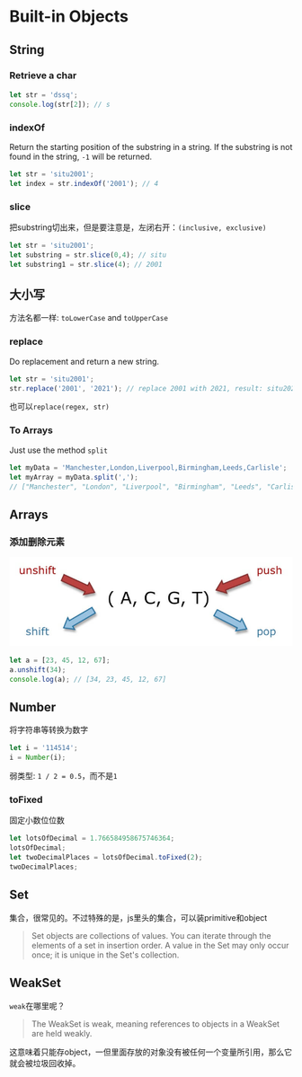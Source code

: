 # Built-in Objects

## String

### Retrieve a char

``` javascript
let str = 'dssq';
console.log(str[2]); // s
```

### indexOf

Return the starting position of the substring in a string. If the substring is not found in the string, `-1` will be returned.

``` javascript
let str = 'situ2001';
let index = str.indexOf('2001'); // 4
```

### slice

把substring切出来，但是要注意是，左闭右开：`(inclusive, exclusive)`

``` javascript
let str = 'situ2001';
let substring = str.slice(0,4); // situ
let substring1 = str.slice(4); // 2001
```

## 大小写

方法名都一样: `toLowerCase` and `toUpperCase`

### replace

Do replacement and return a new string.

``` javascript
let str = 'situ2001';
str.replace('2001', '2021'); // replace 2001 with 2021, result: situ2021
```

也可以`replace(regex, str)`

### To Arrays

Just use the method `split`

``` javascript
let myData = 'Manchester,London,Liverpool,Birmingham,Leeds,Carlisle';
let myArray = myData.split(',');
// ["Manchester", "London", "Liverpool", "Birmingham", "Leeds", "Carlisle"]
```

## Arrays

### 添加删除元素

![Great](./images/1pQk8.jpg)

``` javascript
let a = [23, 45, 12, 67];
a.unshift(34);
console.log(a); // [34, 23, 45, 12, 67]
```

## Number

将字符串等转换为数字

``` javascript
let i = '114514';
i = Number(i);
```

弱类型: `1 / 2 = 0.5`，而不是`1`

### toFixed

固定小数位位数

``` javascript
let lotsOfDecimal = 1.766584958675746364;
lotsOfDecimal;
let twoDecimalPlaces = lotsOfDecimal.toFixed(2);
twoDecimalPlaces;
```

## Set

集合，很常见的。不过特殊的是，js里头的集合，可以装primitive和object

> Set objects are collections of values. You can iterate through the elements of a set in insertion order. A value in the Set may only occur once; it is unique in the Set's collection.

## WeakSet

`weak`在哪里呢？

> The WeakSet is weak, meaning references to objects in a WeakSet are held weakly.

这意味着只能存object，一但里面存放的对象没有被任何一个变量所引用，那么它就会被垃圾回收掉。

